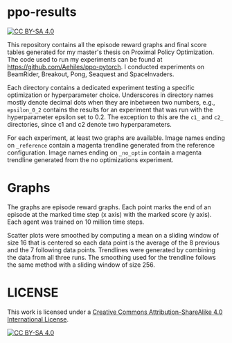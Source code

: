 # ppo-results
[![CC BY-SA 4.0][cc-by-sa-shield]][cc-by-sa]

This repository contains all the episode reward graphs and final score tables generated for my master's thesis on
Proximal Policy Optimization. The code used to run my experiments can be found at
https://github.com/Aehiles/ppo-pytorch. I conducted experiments on BeamRider, Breakout, Pong, Seaquest and
SpaceInvaders.

Each directory contains a dedicated experiment testing a specific optimization or hyperparameter choice. Underscores in
directory names mostly denote decimal dots when they are inbetween two numbers, e.g., `epsilon_0_2` contains the results
for an experiment that was run with the hyperparameter epsilon set to 0.2. The exception to this are the `c1_` and `c2_`
directories, since c1 and c2 denote two hyperparameters.

For each experiment, at least two graphs are available. Image names ending on `_reference` contain a magenta trendline
generated from the reference configuration. Image names ending on `_no_optim` contain a magenta trendline generated from
the no optimizations experiment.

# Graphs
The graphs are episode reward graphs. Each point marks the end of an episode at the marked time step (x axis) with the
marked score (y axis). Each agent was trained on 10 million time steps.

Scatter plots were smoothed by computing a mean on a sliding window of size 16 that is centered so each data point
is the average of the 8 previous and the 7 following data points. Trendlines were generated by combining the data from
all three runs. The smoothing used for the trendline follows the same method with a sliding window of size 256.

# LICENSE

This work is licensed under a [Creative Commons Attribution-ShareAlike 4.0
International License][cc-by-sa].

[![CC BY-SA 4.0][cc-by-sa-image]][cc-by-sa]

[cc-by-sa]: http://creativecommons.org/licenses/by-sa/4.0/
[cc-by-sa-image]: https://licensebuttons.net/l/by-sa/4.0/88x31.png
[cc-by-sa-shield]: https://img.shields.io/badge/License-CC%20BY--SA%204.0-lightgrey.svg

